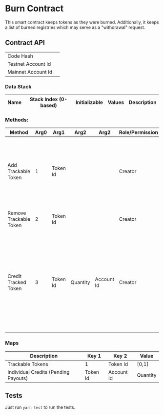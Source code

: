 # Burn Contract

This smart contract keeps tokens as they were burned. Additionally, it keeps a list of burned registries which may serve
as a "withdrawal" request.

## Contract API

|                    |                         |
|--------------------|-------------------------|
| Code Hash          |                         |
| Testnet Account Id |                         |
| Mainnet Account Id |                         |

### Data Stack

| Name | Stack Index (0-based) | Initializable | Values | Description |
|------|-----------------------|---------------|--------|-------------|

### Methods:

| Method                 | Arg0 | Arg1     | Arg2     | Arg2       | Role/Permission | Description                                                                                                                                               |
|------------------------|------|----------|----------|------------|-----------------|-----------------------------------------------------------------------------------------------------------------------------------------------------------|
| Add Trackable Token    | 1    | Token Id |          |            | Creator         | Allows to set which Tokens are trackable (SIGNA is not trackable). Trackable Tokens are kept in a map                                                     |
| Remove Trackable Token | 2    | Token Id |          |            | Creator         | Removes a trackable token from map.                                                                                                                       |
| Credit Tracked Token   | 3    | Token Id | Quantity | Account Id | Creator         | If given Token Id is trackable, then this command credits token (in form of offchain payouts), giving AXT control of how much on payout is still pending. |

### Maps

| Description                          | Key 1    | Key 2      | Value    |
|--------------------------------------|----------|------------|----------|
| Trackable Tokens                     | 1        | Token Id   | [0,1]    |
| Individual Credits (Pending Payouts) | Token Id | Account Id | Quantity |


## Tests

Just run `yarn test` to run the tests.